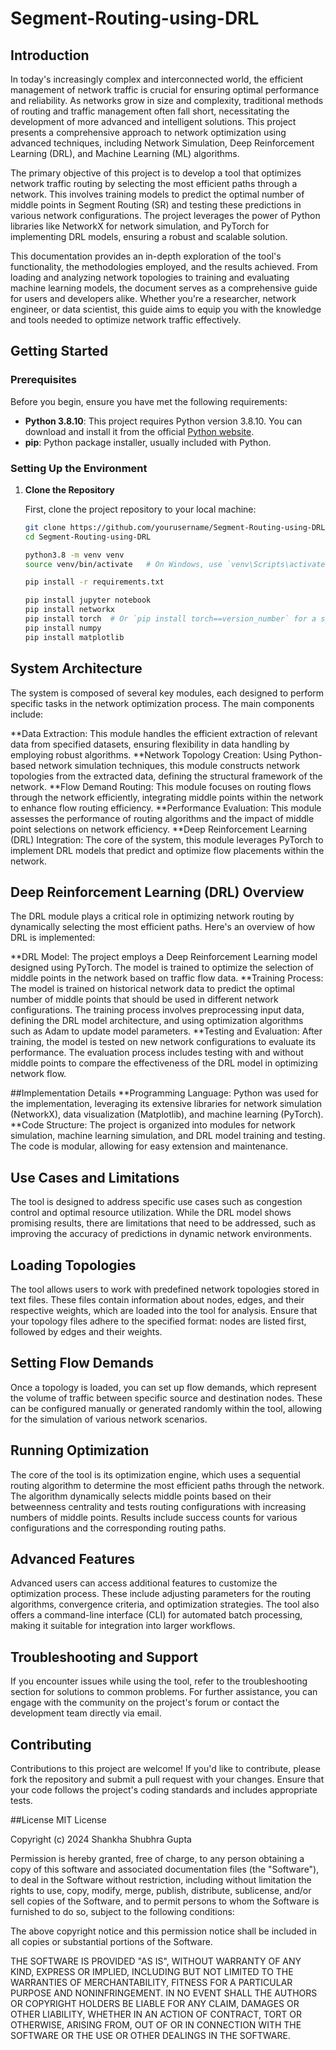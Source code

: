 # Segment-Routing-using-DRL

## Introduction

In today's increasingly complex and interconnected world, the efficient management of network traffic is crucial for ensuring optimal performance and reliability. As networks grow in size and complexity, traditional methods of routing and traffic management often fall short, necessitating the development of more advanced and intelligent solutions. This project presents a comprehensive approach to network optimization using advanced techniques, including Network Simulation, Deep Reinforcement Learning (DRL), and Machine Learning (ML) algorithms.

The primary objective of this project is to develop a tool that optimizes network traffic routing by selecting the most efficient paths through a network. This involves training models to predict the optimal number of middle points in Segment Routing (SR) and testing these predictions in various network configurations. The project leverages the power of Python libraries like NetworkX for network simulation, and PyTorch for implementing DRL models, ensuring a robust and scalable solution.

This documentation provides an in-depth exploration of the tool's functionality, the methodologies employed, and the results achieved. From loading and analyzing network topologies to training and evaluating machine learning models, the document serves as a comprehensive guide for users and developers alike. Whether you're a researcher, network engineer, or data scientist, this guide aims to equip you with the knowledge and tools needed to optimize network traffic effectively.

## Getting Started

### Prerequisites

Before you begin, ensure you have met the following requirements:

- **Python 3.8.10**: This project requires Python version 3.8.10. You can download and install it from the official [Python website](https://www.python.org/downloads/release/python-3810/).
- **pip**: Python package installer, usually included with Python.

### Setting Up the Environment

1. **Clone the Repository**

   First, clone the project repository to your local machine:

   ```bash
   git clone https://github.com/yourusername/Segment-Routing-using-DRL.git
   cd Segment-Routing-using-DRL

   python3.8 -m venv venv
   source venv/bin/activate   # On Windows, use `venv\Scripts\activate`

   pip install -r requirements.txt

   pip install jupyter notebook
   pip install networkx
   pip install torch  # Or `pip install torch==version_number` for a specific version
   pip install numpy
   pip install matplotlib

## System Architecture
The system is composed of several key modules, each designed to perform specific tasks in the network optimization process. The main components include:

**Data Extraction: This module handles the efficient extraction of relevant data from specified datasets, ensuring flexibility in data handling by employing robust algorithms.
**Network Topology Creation: Using Python-based network simulation techniques, this module constructs network topologies from the extracted data, defining the structural framework of the network.
**Flow Demand Routing: This module focuses on routing flows through the network efficiently, integrating middle points within the network to enhance flow routing efficiency.
**Performance Evaluation: This module assesses the performance of routing algorithms and the impact of middle point selections on network efficiency.
**Deep Reinforcement Learning (DRL) Integration: The core of the system, this module leverages PyTorch to implement DRL models that predict and optimize flow placements within the network.

## Deep Reinforcement Learning (DRL) Overview
The DRL module plays a critical role in optimizing network routing by dynamically selecting the most efficient paths. Here's an overview of how DRL is implemented:

**DRL Model: The project employs a Deep Reinforcement Learning model designed using PyTorch. The model is trained to optimize the selection of middle points in the network based on traffic flow data.
**Training Process: The model is trained on historical network data to predict the optimal number of middle points that should be used in different network configurations. The training process involves preprocessing input data, defining the DRL model architecture, and using optimization algorithms such as Adam to update model parameters.
**Testing and Evaluation: After training, the model is tested on new network configurations to evaluate its performance. The evaluation process includes testing with and without middle points to compare the effectiveness of the DRL model in optimizing network flow.

##Implementation Details
**Programming Language: Python was used for the implementation, leveraging its extensive libraries for network simulation (NetworkX), data visualization (Matplotlib), and machine learning (PyTorch).
**Code Structure: The project is organized into modules for network simulation, machine learning simulation, and DRL model training and testing. The code is modular, allowing for easy extension and maintenance.

## Use Cases and Limitations
The tool is designed to address specific use cases such as congestion control and optimal resource utilization. While the DRL model shows promising results, there are limitations that need to be addressed, such as improving the accuracy of predictions in dynamic network environments.
## Loading Topologies
The tool allows users to work with predefined network topologies stored in text files. These files contain information about nodes, edges, and their respective weights, which are loaded into the tool for analysis. Ensure that your topology files adhere to the specified format: nodes are listed first, followed by edges and their weights.

## Setting Flow Demands
Once a topology is loaded, you can set up flow demands, which represent the volume of traffic between specific source and destination nodes. These can be configured manually or generated randomly within the tool, allowing for the simulation of various network scenarios.

## Running Optimization
The core of the tool is its optimization engine, which uses a sequential routing algorithm to determine the most efficient paths through the network. The algorithm dynamically selects middle points based on their betweenness centrality and tests routing configurations with increasing numbers of middle points. Results include success counts for various configurations and the corresponding routing paths.

## Advanced Features
Advanced users can access additional features to customize the optimization process. These include adjusting parameters for the routing algorithms, convergence criteria, and optimization strategies. The tool also offers a command-line interface (CLI) for automated batch processing, making it suitable for integration into larger workflows.

## Troubleshooting and Support
If you encounter issues while using the tool, refer to the troubleshooting section for solutions to common problems. For further assistance, you can engage with the community on the project's forum or contact the development team directly via email.

## Contributing
Contributions to this project are welcome! If you'd like to contribute, please fork the repository and submit a pull request with your changes. Ensure that your code follows the project's coding standards and includes appropriate tests.

##License
MIT License

Copyright (c) 2024 Shankha Shubhra Gupta

Permission is hereby granted, free of charge, to any person obtaining a copy
of this software and associated documentation files (the "Software"), to deal
in the Software without restriction, including without limitation the rights
to use, copy, modify, merge, publish, distribute, sublicense, and/or sell
copies of the Software, and to permit persons to whom the Software is
furnished to do so, subject to the following conditions:

The above copyright notice and this permission notice shall be included in all
copies or substantial portions of the Software.

THE SOFTWARE IS PROVIDED "AS IS", WITHOUT WARRANTY OF ANY KIND, EXPRESS OR
IMPLIED, INCLUDING BUT NOT LIMITED TO THE WARRANTIES OF MERCHANTABILITY,
FITNESS FOR A PARTICULAR PURPOSE AND NONINFRINGEMENT. IN NO EVENT SHALL THE
AUTHORS OR COPYRIGHT HOLDERS BE LIABLE FOR ANY CLAIM, DAMAGES OR OTHER
LIABILITY, WHETHER IN AN ACTION OF CONTRACT, TORT OR OTHERWISE, ARISING FROM,
OUT OF OR IN CONNECTION WITH THE SOFTWARE OR THE USE OR OTHER DEALINGS IN THE
SOFTWARE.
